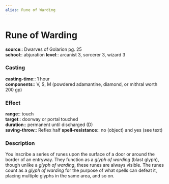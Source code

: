 ```yaml
---
alias: Rune of Warding
---
```


# Rune of Warding 

**source**:: Dwarves of Golarion pg. 25  
**school**:: abjuration
**level**:: arcanist 3, sorcerer 3, wizard 3

### Casting 

**casting-time**:: 1 hour  
**components**:: V, S, M (powdered adamantine, diamond, or mithral worth 200 gp)

### Effect 

**range**:: touch  
**target**:: doorway or portal touched  
**duration**:: permanent until discharged (D)  
**saving-throw**:: Reflex half
**spell-resistance**:: no (object) and yes (see text)

### Description 

You inscribe a series of runes upon the surface of a door or around the border of an entryway. They function as a *glyph of warding* (blast glyph), though unlike a *glyph of warding*, these runes are always visible. The runes count as a *glyph of warding* for the purpose of what spells can defeat it, placing multiple glyphs in the same area, and so on.
